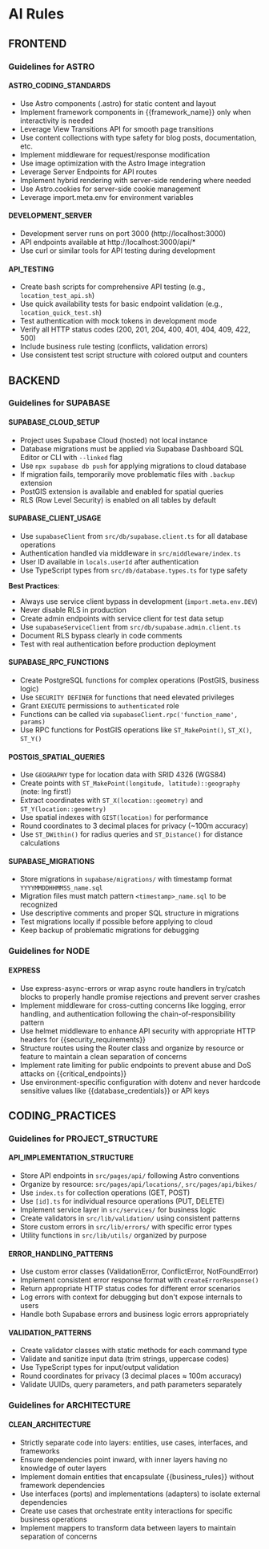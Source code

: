 # AI Rules

## FRONTEND

### Guidelines for ASTRO

#### ASTRO_CODING_STANDARDS

- Use Astro components (.astro) for static content and layout
- Implement framework components in {{framework_name}} only when interactivity is needed
- Leverage View Transitions API for smooth page transitions
- Use content collections with type safety for blog posts, documentation, etc.
- Implement middleware for request/response modification
- Use image optimization with the Astro Image integration
- Leverage Server Endpoints for API routes
- Implement hybrid rendering with server-side rendering where needed
- Use Astro.cookies for server-side cookie management
- Leverage import.meta.env for environment variables

#### DEVELOPMENT_SERVER

- Development server runs on port 3000 (http://localhost:3000)
- API endpoints available at http://localhost:3000/api/*
- Use curl or similar tools for API testing during development

#### API_TESTING

- Create bash scripts for comprehensive API testing (e.g., `location_test_api.sh`)
- Use quick availability tests for basic endpoint validation (e.g., `location_quick_test.sh`)
- Test authentication with mock tokens in development mode
- Verify all HTTP status codes (200, 201, 204, 400, 401, 404, 409, 422, 500)
- Include business rule testing (conflicts, validation errors)
- Use consistent test script structure with colored output and counters


## BACKEND

### Guidelines for SUPABASE

#### SUPABASE_CLOUD_SETUP

- Project uses Supabase Cloud (hosted) not local instance
- Database migrations must be applied via Supabase Dashboard SQL Editor or CLI with `--linked` flag
- Use `npx supabase db push` for applying migrations to cloud database
- If migration fails, temporarily move problematic files with `.backup` extension
- PostGIS extension is available and enabled for spatial queries
- RLS (Row Level Security) is enabled on all tables by default

#### SUPABASE_CLIENT_USAGE

- Use `supabaseClient` from `src/db/supabase.client.ts` for all database operations
- Authentication handled via middleware in `src/middleware/index.ts`
- User ID available in `locals.userId` after authentication
- Use TypeScript types from `src/db/database.types.ts` for type safety

**Best Practices**:
- Always use service client bypass in development (`import.meta.env.DEV`)
- Never disable RLS in production
- Create admin endpoints with service client for test data setup
- Use `supabaseServiceClient` from `src/db/supabase.admin.client.ts`
- Document RLS bypass clearly in code comments
- Test with real authentication before production deployment

#### SUPABASE_RPC_FUNCTIONS

- Create PostgreSQL functions for complex operations (PostGIS, business logic)
- Use `SECURITY DEFINER` for functions that need elevated privileges
- Grant `EXECUTE` permissions to `authenticated` role
- Functions can be called via `supabaseClient.rpc('function_name', params)`
- Use RPC functions for PostGIS operations like `ST_MakePoint()`, `ST_X()`, `ST_Y()`

#### POSTGIS_SPATIAL_QUERIES

- Use `GEOGRAPHY` type for location data with SRID 4326 (WGS84)
- Create points with `ST_MakePoint(longitude, latitude)::geography` (note: lng first!)
- Extract coordinates with `ST_X(location::geometry)` and `ST_Y(location::geometry)`
- Use spatial indexes with `GIST(location)` for performance
- Round coordinates to 3 decimal places for privacy (~100m accuracy)
- Use `ST_DWithin()` for radius queries and `ST_Distance()` for distance calculations

#### SUPABASE_MIGRATIONS

- Store migrations in `supabase/migrations/` with timestamp format `YYYYMMDDHHMMSS_name.sql`
- Migration files must match pattern `<timestamp>_name.sql` to be recognized
- Use descriptive comments and proper SQL structure in migrations
- Test migrations locally if possible before applying to cloud
- Keep backup of problematic migrations for debugging

### Guidelines for NODE

#### EXPRESS

- Use express-async-errors or wrap async route handlers in try/catch blocks to properly handle promise rejections and prevent server crashes
- Implement middleware for cross-cutting concerns like logging, error handling, and authentication following the chain-of-responsibility pattern
- Use helmet middleware to enhance API security with appropriate HTTP headers for {{security_requirements}}
- Structure routes using the Router class and organize by resource or feature to maintain a clean separation of concerns
- Implement rate limiting for public endpoints to prevent abuse and DoS attacks on {{critical_endpoints}}
- Use environment-specific configuration with dotenv and never hardcode sensitive values like {{database_credentials}} or API keys

## CODING_PRACTICES

### Guidelines for PROJECT_STRUCTURE

#### API_IMPLEMENTATION_STRUCTURE

- Store API endpoints in `src/pages/api/` following Astro conventions
- Organize by resource: `src/pages/api/locations/`, `src/pages/api/bikes/`
- Use `index.ts` for collection operations (GET, POST)
- Use `[id].ts` for individual resource operations (PUT, DELETE)
- Implement service layer in `src/services/` for business logic
- Create validators in `src/lib/validation/` using consistent patterns
- Store custom errors in `src/lib/errors/` with specific error types
- Utility functions in `src/lib/utils/` organized by purpose

#### ERROR_HANDLING_PATTERNS

- Use custom error classes (ValidationError, ConflictError, NotFoundError)
- Implement consistent error response format with `createErrorResponse()`
- Return appropriate HTTP status codes for different error scenarios
- Log errors with context for debugging but don't expose internals to users
- Handle both Supabase errors and business logic errors appropriately

#### VALIDATION_PATTERNS

- Create validator classes with static methods for each command type
- Validate and sanitize input data (trim strings, uppercase codes)
- Use TypeScript types for input/output validation
- Round coordinates for privacy (3 decimal places ≈ 100m accuracy)
- Validate UUIDs, query parameters, and path parameters separately


### Guidelines for ARCHITECTURE

#### CLEAN_ARCHITECTURE

- Strictly separate code into layers: entities, use cases, interfaces, and frameworks
- Ensure dependencies point inward, with inner layers having no knowledge of outer layers
- Implement domain entities that encapsulate {{business_rules}} without framework dependencies
- Use interfaces (ports) and implementations (adapters) to isolate external dependencies
- Create use cases that orchestrate entity interactions for specific business operations
- Implement mappers to transform data between layers to maintain separation of concerns